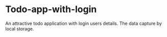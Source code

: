 # Todo-app-with-login
An attractive todo application with login users details. The data capture by local storage.
